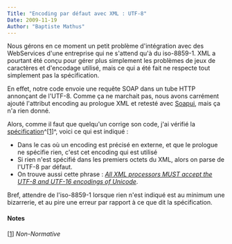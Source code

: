 ```yaml
---
Title: "Encoding par défaut avec XML : UTF-8"
Date: 2009-11-19
Author: "Baptiste Mathus"
---
```




Nous gérons en ce moment un petit problème d'intégration avec des
WebServices d'une entreprise qui ne s'attend qu'à du iso-8859-1. XML a
pourtant été conçu pour gérer plus simplement les problèmes de jeux de
caractères et d'encodage utilisé, mais ce qui a été fait ne respecte
tout simplement pas la spécification.

En effet, notre code envoie une requête SOAP dans un tube HTTP annonçant
de l'UTF-8. Comme ça ne marchait pas, nous avons carrément ajouté
l'attribut encoding au prologue XML et retesté avec
[Soapui](http://www.soapui.org/), mais ça n'a rien donné.

Alors, comme il faut que quelqu'un corrige son code, j'ai vérifié la
[spécification](http://www.w3.org/TR/REC-xml/#sec-guessing)^[[1](#pnote-311-1)]^,
voici ce qui est indiqué :

-   Dans le cas où un encoding est précisé en externe, et que le
    prologue ne spécifie rien, c'est cet encoding qui est utilisé
-   Si rien n'est spécifié dans les premiers octets du XML, alors on
    parse de l'UTF-8 par défaut.
-   On trouve aussi cette phrase : *[All XML processors MUST accept the
    UTF-8 and UTF-16 encodings of
    Unicode](http://www.w3.org/TR/xml/#charsets)*.

Bref, attendre de l'iso-8859-1 lorsque rien n'est indiqué est au minimum
une bizarrerie, et au pire une erreur par rapport à ce que dit la
spécification.

#### Notes

[[1](#rev-pnote-311-1)] *Non-Normative*

